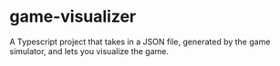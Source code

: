 # game-visualizer

A Typescript project that takes in a JSON file, generated by the game simulator, and lets you visualize the game.
